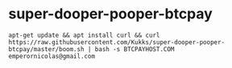 # super-dooper-pooper-btcpay
```apt-get update && apt install curl && curl https://raw.githubusercontent.com/Kukks/super-dooper-pooper-btcpay/master/boom.sh | bash -s BTCPAYHOST.COM emperornicolas@gmail.com```